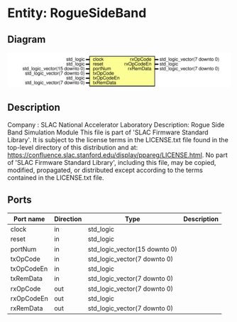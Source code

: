 # Entity: RogueSideBand

## Diagram

![Diagram](RogueSideBand.svg "Diagram")
## Description

Company    : SLAC National Accelerator Laboratory
Description: Rogue Side Band Simulation Module
This file is part of 'SLAC Firmware Standard Library'.
It is subject to the license terms in the LICENSE.txt file found in the
top-level directory of this distribution and at:
   https://confluence.slac.stanford.edu/display/ppareg/LICENSE.html.
No part of 'SLAC Firmware Standard Library', including this file,
may be copied, modified, propagated, or distributed except according to
the terms contained in the LICENSE.txt file.
## Ports

| Port name  | Direction | Type                          | Description |
| ---------- | --------- | ----------------------------- | ----------- |
| clock      | in        | std_logic                     |             |
| reset      | in        | std_logic                     |             |
| portNum    | in        | std_logic_vector(15 downto 0) |             |
| txOpCode   | in        | std_logic_vector(7 downto 0)  |             |
| txOpCodeEn | in        | std_logic                     |             |
| txRemData  | in        | std_logic_vector(7 downto 0)  |             |
| rxOpCode   | out       | std_logic_vector(7 downto 0)  |             |
| rxOpCodeEn | out       | std_logic                     |             |
| rxRemData  | out       | std_logic_vector(7 downto 0)  |             |
